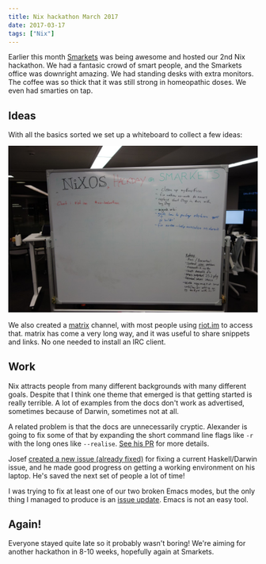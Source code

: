 ```yaml
---
title: Nix hackathon March 2017
date: 2017-03-17
tags: ["Nix"]
---
```


Earlier this month [Smarkets](https://smarkets.com/) was being awesome and hosted our 2nd Nix hackathon. We had a fantasic crowd of smart people, and the Smarkets office was downright amazing. We had standing desks with extra monitors. The coffee was so thick that it was still strong in homeopathic doses. We even had smarties on tap.

<!--more-->

## Ideas

With all the basics sorted we set up a whiteboard to collect a few ideas:

![Hackathon Whiteboard](/images/Nix-hackathon-March-2017/whiteboard.jpg)

We also created a [matrix](http://matrix.org/) channel, with most people using [riot.im](https://riot.im/app/#/) to access that. matrix has come a very long way, and it was useful to share snippets and links. No one needed to install an IRC client.

## Work

Nix attracts people from many different backgrounds with many different goals. Despite that I think one theme that emerged is that getting started is really terrible. A lot of examples from the docs don't work as advertised, sometimes because of Darwin, sometimes not at all.

A related problem is that the docs are unnecessarily cryptic. Alexander is going to fix some of that by expanding the short command line flags like `-r` with the long ones like `--realise`. [See his PR](https://github.com/NixOS/nix/pull/1280) for more details.

Josef [created a new issue (already fixed)](https://github.com/NixOS/nixpkgs/issues/23794) for fixing a current Haskell/Darwin issue, and he made good progress on getting a working environment on his laptop. He's saved the next set of people a lot of time!

I was trying to fix at least one of our two broken Emacs modes, but the only thing I managed to produce is an [issue update](https://github.com/matthewbauer/nix-mode/issues/9). Emacs is not an easy tool.

## Again!

Everyone stayed quite late so it probably wasn't boring! We're aiming for another hackathon in 8-10 weeks, hopefully again at Smarkets.
